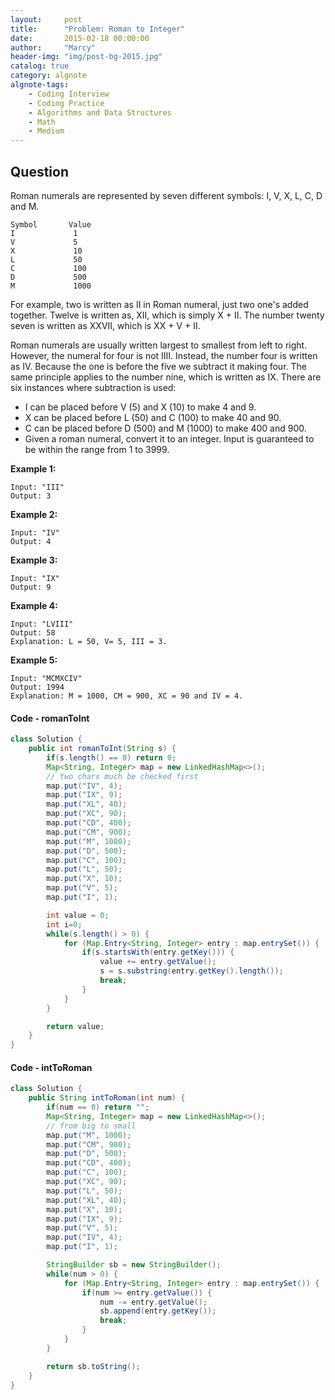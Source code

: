 ```yaml
---
layout:     post
title:      "Problem: Roman to Integer"
date:       2015-02-18 00:00:00
author:     "Marcy"
header-img: "img/post-bg-2015.jpg"
catalog: true
category: algnote
algnote-tags:
    - Coding Interview
    - Coding Practice
    - Algorithms and Data Structures
    - Math
    - Medium
---
```


## Question

Roman numerals are represented by seven different symbols: I, V, X, L, C, D and M.

```
Symbol       Value
I             1
V             5
X             10
L             50
C             100
D             500
M             1000
```

For example, two is written as II in Roman numeral, just two one's added together. Twelve is written as, XII, which is simply X + II. The number twenty seven is written as XXVII, which is XX + V + II.

Roman numerals are usually written largest to smallest from left to right. However, the numeral for four is not IIII. Instead, the number four is written as IV. Because the one is before the five we subtract it making four. The same principle applies to the number nine, which is written as IX. There are six instances where subtraction is used:

- I can be placed before V (5) and X (10) to make 4 and 9.
- X can be placed before L (50) and C (100) to make 40 and 90.
- C can be placed before D (500) and M (1000) to make 400 and 900.
- Given a roman numeral, convert it to an integer. Input is guaranteed to be within the range from 1 to 3999.

**Example 1:**
```
Input: "III"
Output: 3
```

**Example 2:**
```
Input: "IV"
Output: 4
```

**Example 3:**
```
Input: "IX"
Output: 9
```

**Example 4:**
```
Input: "LVIII"
Output: 58
Explanation: L = 50, V= 5, III = 3.
```

**Example 5:**
```
Input: "MCMXCIV"
Output: 1994
Explanation: M = 1000, CM = 900, XC = 90 and IV = 4.
```

#### Code - romanToInt
```java
class Solution {
    public int romanToInt(String s) {
        if(s.length() == 0) return 0;
        Map<String, Integer> map = new LinkedHashMap<>();
        // two chars much be checked first
        map.put("IV", 4);
        map.put("IX", 9);
        map.put("XL", 40);
        map.put("XC", 90);
        map.put("CD", 400);
        map.put("CM", 900);
        map.put("M", 1000);
        map.put("D", 500);
        map.put("C", 100);
        map.put("L", 50);
        map.put("X", 10);
        map.put("V", 5);
        map.put("I", 1);

        int value = 0;
        int i=0;
        while(s.length() > 0) {
            for (Map.Entry<String, Integer> entry : map.entrySet()) {
                if(s.startsWith(entry.getKey())) {
                    value += entry.getValue();
                    s = s.substring(entry.getKey().length());
                    break;
                }
            }
        }

        return value;
    }
}
```

#### Code - intToRoman

```java
class Solution {
    public String intToRoman(int num) {
        if(num == 0) return "";
        Map<String, Integer> map = new LinkedHashMap<>();
        // from big to small
        map.put("M", 1000);
        map.put("CM", 900);
        map.put("D", 500);
        map.put("CD", 400);
        map.put("C", 100);
        map.put("XC", 90);
        map.put("L", 50);
        map.put("XL", 40);
        map.put("X", 10);
        map.put("IX", 9);
        map.put("V", 5);
        map.put("IV", 4);
        map.put("I", 1);

        StringBuilder sb = new StringBuilder();
        while(num > 0) {
            for (Map.Entry<String, Integer> entry : map.entrySet()) {
                if(num >= entry.getValue()) {
                    num -= entry.getValue();
                    sb.append(entry.getKey());
                    break;
                }
            }
        }

        return sb.toString();
    }
}
```
